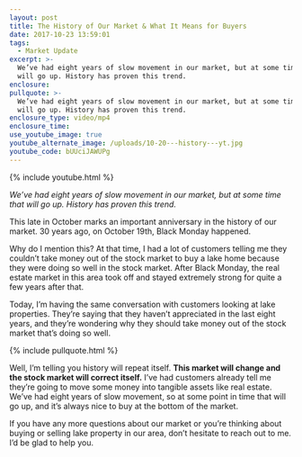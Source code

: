 ```yaml
---
layout: post
title: The History of Our Market & What It Means for Buyers
date: 2017-10-23 13:59:01
tags:
  - Market Update
excerpt: >-
  We’ve had eight years of slow movement in our market, but at some time that
  will go up. History has proven this trend.
enclosure:
pullquote: >-
  We’ve had eight years of slow movement in our market, but at some time that
  will go up. History has proven this trend.
enclosure_type: video/mp4
enclosure_time:
use_youtube_image: true
youtube_alternate_image: /uploads/10-20---history---yt.jpg
youtube_code: bUUciJAWUPg
---
```



{% include youtube.html %}

*We’ve had eight years of slow movement in our market, but at some time that will go up. History has proven this trend.*

This late in October marks an important anniversary in the history of our market. 30 years ago, on October 19th, Black Monday happened.

Why do I mention this? At that time, I had a lot of customers telling me they couldn’t take money out of the stock market to buy a lake home because they were doing so well in the stock market. After Black Monday, the real estate market in this area took off and stayed extremely strong for quite a few years after that.

Today, I’m having the same conversation with customers looking at lake properties. They’re saying that they haven’t appreciated in the last eight years, and they’re wondering why they should take money out of the stock market that’s doing so well.

{% include pullquote.html %}

Well, I’m telling you history will repeat itself. **This market will change and the stock market will correct itself.** I’ve had customers already tell me they’re going to move some money into tangible assets like real estate. We’ve had eight years of slow movement, so at some point in time that will go up, and it’s always nice to buy at the bottom of the market.

If you have any more questions about our market or you’re thinking about buying or selling lake property in our area, don’t hesitate to reach out to me. I’d be glad to help you.